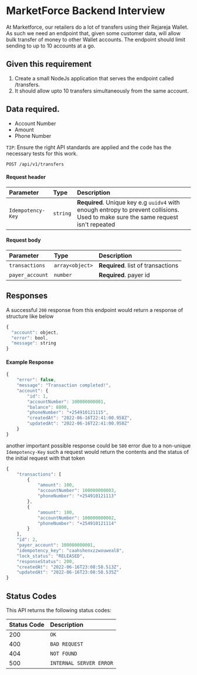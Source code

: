 # MarketForce Backend Interview
At Marketforce, our retailers do a lot of transfers using their Rejareja Wallet. As such we need an
endpoint that, given some customer data, will allow bulk transfer of money to other Wallet
accounts. The endpoint should limit sending to up to 10 accounts at a go.
## Given this requirement
1. Create a small NodeJs application that serves the endpoint called /transfers.
2. It should allow upto 10 transfers simultaneously from the same account.
## Data required.
- Account Number
- Amount
- Phone Number


``TIP``: Ensure the right API standards are applied and the code has the necessary tests for this
  work.

```http
POST /api/v1/transfers
```

#### Request header
| Parameter         | Type      | Description                                                                                                                      |
|:------------------|:----------|:---------------------------------------------------------------------------------------------------------------------------------|
| `Idempotency-Key` | `string` | **Required**. Unique key e.g ``uuidv4`` with enough entropy to prevent collisions. Used to make sure the same request isn't repeated |


#### Request body
| Parameter      | Type            | Description                        |
|:---------------|:----------------|:-----------------------------------|
| `transactions` | `array<object>` | **Required**. list of transactions |
| `payer_account` | `number`        | **Required**. payer id             |


## Responses
A successful ``200`` response from this endpoint would return a response of structure like below

```javascript
{
  "account": object,
  "error": bool,
  "message": string
}
```
#### Example Response
```javascript
{
    "error": false,
    "message": "Transaction completed!",
    "account": {
        "id": 1,
        "accountNumber": 100000000001,
        "balance": 8800,
        "phoneNumber": "+254910121115",
        "createdAt": "2022-06-16T22:41:00.958Z",
        "updatedAt": "2022-06-16T22:41:00.958Z"
    }
}
```
another important possible response could be ```500``` error due to a non-unique ```Idempotency-Key```
such a request would return the contents and the status of the initial request with that token

```javascript
{
    "transactions": [
        {
            "amount": 100,
            "accountNumber": 100000000003,
            "phoneNumber": "+254910121113"
        },
        {
            "amount": 100,
            "accountNumber": 100000000002,
            "phoneNumber": "+254910121114"
        }
    ],
    "id": 2,
    "payer_account": 100000000001,
    "idempotency_key": "caahshenxzzwouweal8",
    "lock_status": "RELEASED",
    "responseStatus": 200,
    "createdAt": "2022-06-16T23:08:58.513Z",
    "updatedAt": "2022-06-16T23:08:58.535Z"
}
```
## Status Codes

This API returns the following status codes:

| Status Code | Description |
| :--- | :--- |
| 200 | `OK` |
| 400 | `BAD REQUEST` |
| 404 | `NOT FOUND` |
| 500 | `INTERNAL SERVER ERROR` |

